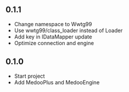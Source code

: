 ## 0.1.1
- Change namespace to Wwtg99
- Use wwtg99/class_loader instead of Loader
- Add key in IDataMapper update
- Optimize connection and engine

## 0.1.0
- Start project
- Add MedooPlus and MedooEngine
